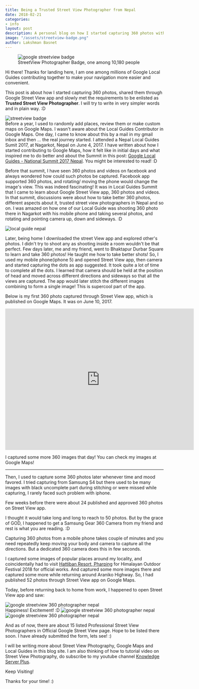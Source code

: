 ```yaml
---
title: Being a Trusted Street View Photographer from Nepal
date: 2018-02-21
categories:
- info
layout: post
description: A personal blog on how I started capturing 360 photos with Google Street View app and reached to be awarded with Trusted Street View Photographer Badge by Google across its platform.
image: "/assets/streetview-badge.png"
author: Lakshman Basnet
---
```

<figure>
<img src="/assets/streetview-badge.png" alt="google streetview badge"><figcaption>StreetView Photographer Badge, one among 10,180 people</figcaption></figure>

Hi there!
Thanks for landing here, I am one among millions of Google Local Guides contributing together to make your navigation more easier and convenient. 

This post is about how I started capturing 360 photos, shared them through Google Street View app and slowly met the requirements to be enlisted as **Trusted Street View Photographer**. I will try to write in very simpler words and in plain way. :D


<img src="/assets/badge.png" alt="streetview badge">

<br>
Before a year, I used to randomly add places, review them or  make custom maps on Google Maps. I wasn't aware about the Local Guides Contributor in Google Maps. One day, I came to know about this by a mail in my gmail inbox and then ... the real journey started. I attended a Nepal Local Guides Sumit 2017, at Nagarkot, Nepal on June 4, 2017. I have written about how I started contributing to Google Maps, how it felt like in initial days and what inspired me to do better and about the Summit in this post: <a href="https://blog.lakshmanbasnet.com/info/google-local-guides-nepal-summit-2017" target="blank">Google Local Guides - National Summit 2017 Nepal</a>. You might be interested to read! :D

Before that summit, I have seen 360 photos and videos on facebook and always wondered how could such photos be captured. Facebook app supported 360 photos, and rotating/ moving the phone would change the image's view. This was indeed fascinating! 
It was in Local Guides Summit that I came to learn about Google Street View app, 360 photos and videos. In that summit, discussions were about how to take better 360 photos, different aspects about it, trusted street view photographers in Nepal and so on.
I was amazed on how one of our Local Guide was shooting 360 photo there in Nagarkot with his mobile phone and taking several photos, and rotating and pointing camera up, down and sideways. :D

<img src="/assets/lakshman-basnet-local-guide.jpg" alt="local guide nepal">

Later, being home I downloaded the street View app and explored other's photos. I didn't try to shoot any as shooting inside a room wouldn't be that perfect.
Few days later, me and my friend, went to Bhaktapur Durbar Square to learn and take 360 photos! He taught me how to take better shots! So, I used my mobile phone(iphone 5) and opened Street View app, then camera and started capturing the dots as app suggested. It took quite a lot of time to complete all the dots. I learned that camera should be held at the position of head and moved across different directions and sideways so that all the views are captured. The app would later stitch the different images combining to form a single image! This is supercool part of the app.

Below is my first 360 photo captured through Street View app, which is published on Google Maps. It was on June 10, 2017.

<div class="abc">
<iframe src="https://www.google.com/maps/embed?pb=!4v1519225901071!6m8!1m7!1sCAoSLEFGMVFpcE5pTldYV2lrRDdvM2VUaHJnMk9MNzZIdlJYaE1jQ1ZxaFpKU2tn!2m2!1d27.6698578!2d85.4277528!3f214.5!4f-2.930000000000007!5f0.7820865974627469" width="600" height="450" frameborder="0" style="border:0" allowfullscreen></iframe>
</div>


I captured some more 360 images that day! You can check my images at Google Maps!

<hr>

Then, I used to capture some 360 photos later whenever time and mood favored. I tried capturing from Samsung S4 but there used to be many images with black uncomplete part during stitching or were missed while capturing, I rarely faced such problem with iphone. 

Few weeks before there were about 24 published and approved 360 photos on Street View app.

I thought it would take long and long to reach to 50 photos. But by the grace of GOD, I happened to get a Samsung Gear 360 Camera from my friend and rest is what you are reading. :D
 
Capturing 360 photos from a mobile phone takes couple of minutes and you need repeatedly keep moving your body and camera to capture all the directions. But a dedicated 360 camera does this in few seconds.

I captured some images of popular places around my locality, and coincidentally had to visit <a href="https://blog.lakshmanbasnet.com/nepal-360-photo/hattiban-resort-pharping" target="blank">Hattiban Resort, Pharping</a>  for Himalayan Outdoor Festival 2018 for official works. And captured some more images there and captured some more while returning around Araniko Highway.  So, I had published 52 photos through Street View app on Google Maps. 

Today, before returning back to home from work, I happened to open Street View app and saw:

<img src="/assets/streetview1.jpg" alt="google streetview 360 photographer nepal">

<br>
Happiness! Excitement! :D

<img src="/assets/streetview2.jpg" alt="google streetview 360 photographer nepal">


<img src="/assets/streetview3.jpg" alt="google streetview 360 photographer nepal">

And as of now, there are about 15 listed Professional Street View Photographers in Official Google Street View page. Hope to be listed there soon. I have already submitted the form, lets see! :)

I will be writing more about Street View Photography, Google Maps and Local Guides in this blog site. I am also thinking of how to tutorial video on Street View Photography, do subscribe to my youtube channel <a href="https://youtube.com/Knowledgeserverplus" target="blank"> Knowledge Server Plus</a>. 

Keep Visiting!

Thanks for your time! :)


